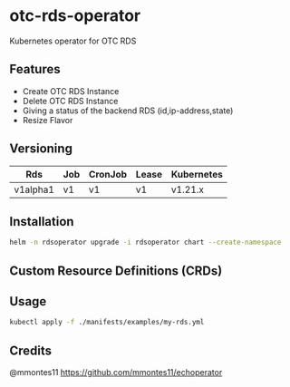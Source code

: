 # otc-rds-operator

Kubernetes operator for OTC RDS

## Features

* Create OTC RDS Instance
* Delete OTC RDS Instance
* Giving a status of the backend RDS (id,ip-address,state)
* Resize Flavor


## Versioning 

|Rds      | Job | CronJob | Lease | Kubernetes |
|---------|-----|---------|-------|------------|
|v1alpha1 | v1  | v1      | v1    | v1.21.x    |

## Installation

```bash
helm -n rdsoperator upgrade -i rdsoperator chart --create-namespace
```

## Custom Resource Definitions (CRDs)

## Usage

```bash
kubectl apply -f ./manifests/examples/my-rds.yml
```

## Credits

@mmontes11 https://github.com/mmontes11/echoperator
